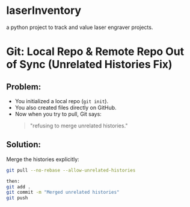 # laserInventory
a python project to track and value laser engraver projects.


#  Git: Local Repo & Remote Repo Out of Sync (Unrelated Histories Fix)

##  Problem:
- You initialized a local repo (`git init`).
- You also created files directly on GitHub.
- Now when you try to pull, Git says:
  > "refusing to merge unrelated histories."

##  Solution:
Merge the histories explicitly:
```bash
git pull --no-rebase --allow-unrelated-histories

then:
git add .
git commit -m "Merged unrelated histories"
git push
